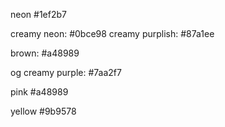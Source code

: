 
neon #1ef2b7

creamy neon: #0bce98
creamy purplish: #87a1ee

brown: #a48989 

og creamy purple: #7aa2f7

pink
#a48989

yellow
#9b9578